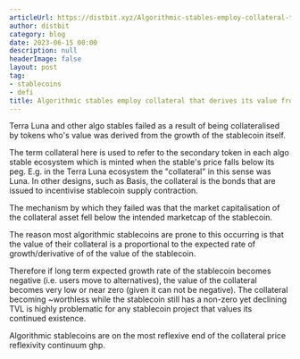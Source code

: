 ```yaml
---
articleUrl: https://distbit.xyz/Algorithmic-stables-employ-collateral-that-derives-its-value-from-TVL-growth
author: distbit
category: blog
date: 2023-06-15 00:00
description: null
headerImage: false
layout: post
tag:
- stablecoins
- defi
title: Algorithmic stables employ collateral that derives its value from TVL growth
---
```


Terra Luna and other algo stables failed as a result of being collateralised by tokens who's value was derived from the growth of the stablecoin itself.

The term collateral here is used to refer to the secondary token in each algo stable ecosystem which is minted when the stable's price falls below its peg. E.g. in the Terra Luna ecosystem the "collateral" in this sense was Luna. In other designs, such as Basis, the collateral is the bonds that are issued to incentivise stablecoin supply contraction.

The mechanism by which they failed was that the market capitalisation of the collateral asset fell below the intended marketcap of the stablecoin.

The reason most algorithmic stablecoins are prone to this occurring is that the value of their collateral is a proportional to the expected rate of growth/derivative of of the value of the stablecoin.

Therefore if long term expected growth rate of the stablecoin becomes negative (i.e. users move to alternatives), the value of the collateral becomes very low or near zero (given it can not be negative). The collateral becoming ~worthless while the stablecoin still has a non-zero yet declining TVL is highly problematic for any stablecoin project that values its continued existence. 

Algorithmic stablecoins are on the most reflexive end of the collateral price reflexivity continuum ghp.